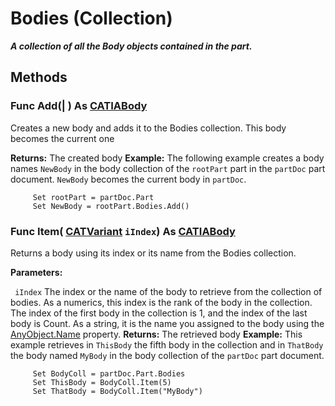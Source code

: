 # Bodies (Collection)

**_A collection of all the Body objects contained in the part._**

## Methods

### Func **Add**(| ) As [CATIABody](../MecModInterfaces/interface_Body_3736.md)

   Creates a new body and adds it to the Bodies collection. This body becomes the current one

**Returns:**      The created body  **Example:**      The following example creates a body names `NewBody` in the body collection of the `rootPart` part in the `partDoc` part document. `NewBody` becomes the current body in `partDoc`.

```VBScript
     Set rootPart = partDoc.Part
     Set NewBody = rootPart.Bodies.Add()

```

### Func **Item**( [CATVariant](../System/typedef_CATVariant_20656.md)  `iIndex`) As [CATIABody](../MecModInterfaces/interface_Body_3736.md)

   Returns a body using its index or its name from the Bodies collection.

**Parameters:**

` iIndex`      The index or the name of the body to retrieve from the collection of bodies. As a numerics, this index is the rank of the body in the collection. The index of the first body in the collection is 1, and the index of the last body is Count. As a string, it is the name you assigned to the body using the
[AnyObject.Name](../System/interface_AnyObject_17321.htm#Name) property.  **Returns:**      The retrieved body **Example:**      This example retrieves in `ThisBody` the fifth body in the collection and in `ThatBody` the body named `MyBody` in the body collection of the `partDoc` part document.

```VBScript
     Set BodyColl = partDoc.Part.Bodies
     Set ThisBody = BodyColl.Item(5)
     Set ThatBody = BodyColl.Item("MyBody")

```